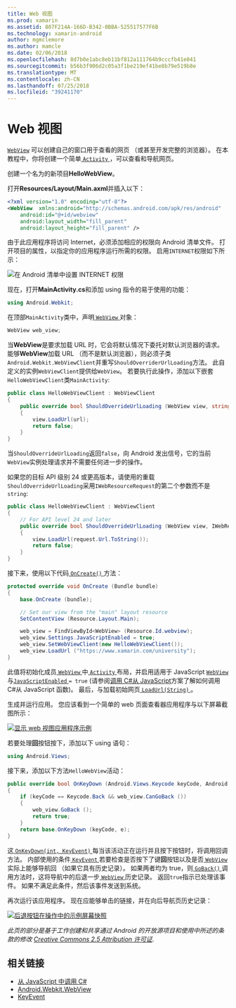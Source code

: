 ```yaml
---
title: Web 视图
ms.prod: xamarin
ms.assetid: 807F214A-166D-B342-0BBA-525517577F6B
ms.technology: xamarin-android
author: mgmclemore
ms.author: mamcle
ms.date: 02/06/2018
ms.openlocfilehash: 8d7b0e1abc8eb11bf812a111764b9cccfb41e041
ms.sourcegitcommit: b56b3f906d2c05a3f1be219ef41be8b79e519b8e
ms.translationtype: MT
ms.contentlocale: zh-CN
ms.lasthandoff: 07/25/2018
ms.locfileid: "39241170"
---
```

# <a name="web-view"></a>Web 视图

[`WebView`](https://developer.xamarin.com/api/type/Android.Webkit.WebView/) 可以创建自己的窗口用于查看的网页 （或甚至开发完整的浏览器）。 在本教程中，你将创建一个简单[ `Activity` ](https://developer.xamarin.com/api/type/Android.App.Activity/) ，可以查看和导航网页。

创建一个名为的新项目**HelloWebView**。

打开**Resources/Layout/Main.axml**并插入以下：

```xml
<?xml version="1.0" encoding="utf-8"?>
<WebView  xmlns:android="http://schemas.android.com/apk/res/android"
    android:id="@+id/webview"
    android:layout_width="fill_parent"
    android:layout_height="fill_parent" />
```

由于此应用程序将访问 Internet，必须添加相应的权限向 Android 清单文件。 打开项目的属性，以指定你的应用程序运行所需的权限。 启用`INTERNET`权限如下所示：

![在 Android 清单中设置 INTERNET 权限](web-view-images/01-set-internet-permissions.png)

现在，打开**MainActivity.cs**和添加 using 指令的易于使用的功能：

```csharp
using Android.Webkit;
```

在顶部`MainActivity`类中，声明[ `WebView` ](https://developer.xamarin.com/api/type/Android.Webkit.WebView/)对象：

```csharp
WebView web_view;
```

当**WebView**是要求加载 URL 时，它会将默认情况下委托对默认浏览器的请求。 能够**WebView**加载 URL （而不是默认浏览器），则必须子类`Android.Webkit.WebViewClient`并重写`ShouldOverriderUrlLoading`方法。 此自定义的实例`WebViewClient`提供给`WebView`。 若要执行此操作，添加以下嵌套`HelloWebViewClient`类`MainActivity`:

```csharp
public class HelloWebViewClient : WebViewClient
{
    public override bool ShouldOverrideUrlLoading (WebView view, string url)
    {
        view.LoadUrl(url);
        return false;
    }
}
```

当`ShouldOverrideUrlLoading`返回`false`，向 Android 发出信号，它的当前`WebView`实例处理请求并不需要任何进一步的操作。 

如果您的目标 API 级别 24 或更高版本，请使用的重载`ShouldOverrideUrlLoading`采用`IWebResourceRequest`的第二个参数而不是`string`:

```csharp
public class HelloWebViewClient : WebViewClient
{
    // For API level 24 and later
    public override bool ShouldOverrideUrlLoading (WebView view, IWebResourceRequest request)
    {
        view.LoadUrl(request.Url.ToString());
        return false;
    }
}
```

接下来，使用以下代码[ `OnCreate()` ](https://developer.xamarin.com/api/member/Android.App.Activity.OnCreate/(Android.OS.Bundle))方法：

```csharp
protected override void OnCreate (Bundle bundle)
{
    base.OnCreate (bundle);

    // Set our view from the "main" layout resource
    SetContentView (Resource.Layout.Main);

    web_view = FindViewById<WebView> (Resource.Id.webview);
    web_view.Settings.JavaScriptEnabled = true;
    web_view.SetWebViewClient(new HelloWebViewClient());
    web_view.LoadUrl ("https://www.xamarin.com/university");
}
```

此值将初始化成员[ `WebView` ](https://developer.xamarin.com/api/type/Android.Webkit.WebView/)中[ `Activity` ](https://developer.xamarin.com/api/type/Android.App.Activity/)布局，并启用适用于 JavaScript [ `WebView` ](https://developer.xamarin.com/api/type/Android.Webkit.WebView/)与[`JavaScriptEnabled` ](https://developer.xamarin.com/api/property/Android.Webkit.WebSettings.JavaScriptEnabled/) 
 `= true` (请参阅[调用 C\#从 JavaScript](https://github.com/xamarin/recipes/tree/master/Recipes/android/controls/webview/call_csharp_from_javascript)方案了解如何调用 C\#从 JavaScript 函数)。 最后，与加载初始网页[ `LoadUrl(String)` ](https://developer.xamarin.com/api/type/Android.Webkit.WebView/%2fM%2fLoadUrl)。

生成并运行应用。 您应该看到一个简单的 web 页面查看器应用程序与以下屏幕截图所示：

[![显示 web 视图应用程序示例](web-view-images/02-simple-webview-app-sml.png)](web-view-images/02-simple-webview-app.png#lightbox)

若要处理**回**按钮按下，添加以下 using 语句：

```csharp
using Android.Views;
```

接下来，添加以下方法`HelloWebView`活动：

```csharp
public override bool OnKeyDown (Android.Views.Keycode keyCode, Android.Views.KeyEvent e)
{
    if (keyCode == Keycode.Back && web_view.CanGoBack ())
    {
        web_view.GoBack ();
        return true;
    }
    return base.OnKeyDown (keyCode, e);
}
```

这[ `OnKeyDown(int, KeyEvent)` ](https://developer.xamarin.com/api/member/Android.App.Activity.OnKeyDown/(Android.Views.Keycode%2cAndroid.Views.KeyEvent))每当该活动正在运行并且按下按钮时，将调用回调方法。 内部使用的条件[ `KeyEvent` ](https://developer.xamarin.com/api/type/Android.Views.KeyEvent/)若要检查是否按下了键**回**按钮以及是否[ `WebView` ](https://developer.xamarin.com/api/type/Android.Webkit.WebView/)实际上能够导航回 （如果它具有历史记录）。 如果两者均为 true，则[ `GoBack()` ](https://developer.xamarin.com/api/member/Android.Webkit.WebView.GoBack/)调用方法时，这将导航中的后退一步[ `WebView` ](https://developer.xamarin.com/api/type/Android.Webkit.WebView/)历史记录。 返回`true`指示已处理该事件。 如果不满足此条件，然后该事件发送到系统。

再次运行该应用程序。 现在应能够单击的链接，并在向后导航页历史记录：

[![后退按钮在操作中的示例屏幕快照](web-view-images/03-back-button-sml.png)](web-view-images/03-back-button.png#lightbox)


*此页的部分是基于工作创建和共享通过 Android 的开放源项目和使用中所述的条款的修改*
[*Creative Commons 2.5 Attribution 许可证*](http://creativecommons.org/licenses/by/2.5/).


## <a name="related-links"></a>相关链接

- [从 JavaScript 中调用 C#](https://github.com/xamarin/recipes/tree/master/Recipes/android/controls/webview/call_csharp_from_javascript)
- [Android.Webkit.WebView](https://developer.xamarin.com/api/type/Android.Webkit.WebView)
- [KeyEvent](https://developer.xamarin.com/api/type/Android.Webkit.WebView/Client)
